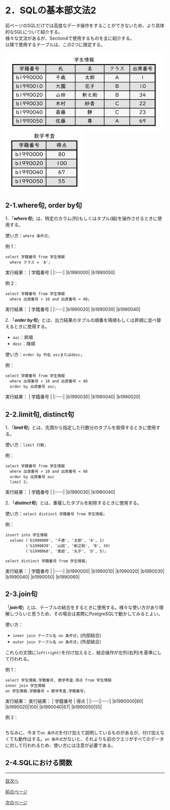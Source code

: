 # 2．SQLの基本部文法2

前ページのSQLだけでは高度なデータ操作をすることができないため、より具体的なSQLについて紹介する。  
様々な文法があるが、Section4で使用するものを主に紹介する。  
以降で使用するテーブルは、この2つに限定する。  

<img width="500" src="https://github.com/122yuuki/SDP_DB/blob/main/Section_2/DB_%E3%83%86%E3%83%BC%E3%83%96%E3%83%AB%E4%BE%8B.png">
<img width="250" src="https://github.com/122yuuki/SDP_DB/blob/main/Section_2/DB_%E3%83%86%E3%83%BC%E3%83%96%E3%83%AB%E4%BE%8B2.png">  

## 2-1.where句, order by句

1．「***where句***」は、特定のカラム(列)もしくはタプル(組)を操作させるときに使用する。  

使い方：` where 条件式; `

例 1：
```
select 学籍番号 from 学生情報
  where クラス = 'A';
```
実行結果：
| 学籍番号 |
|:---:|
|b1990000|
|b1990050|

例 2：
```
select 学籍番号 from 学生情報
  where 出席番号 > 10 and 出席番号 < 40;
```
実行結果：
| 学籍番号 |
|:---:|
|b1990020|
|b1990030|
|b1990040|
<br>

2．「***order by句***」とは、出力結果のタプルの順番を降順もしくは昇順に並べ替えるときに使用する。  

- `asc`：昇順
- `desc`：降順  

使い方：` order by 列名 ascまたはdesc; `   

例：
```
select 学籍番号 from 学生情報
  where 出席番号 > 10 and 出席番号 < 40
  order by 出席番号 asc;
```
実行結果：
| 学籍番号 |
|:---:|
|b1990030|
|b1990040|
|b1990020|

## 2-2.limit句, distinct句

1．「***limit句***」とは、先頭から指定した行数分のタプルを取得するときに使用する。  

使い方：` limit 行数; `  

例：
```
select 学籍番号 from 学生情報
  where 出席番号 > 10 and 出席番号 < 40
  order by 出席番号 asc
  limit 2;
```
実行結果：
| 学籍番号 |
|:---:|
|b1990030|
|b1990040|
<br>

2．「***distinct句***」とは、重複したタプルを削除するときに使用する。  

使い方：` select distinct 学籍番号 from 学生情報; `  

例：
```
insert into 学生情報
  values ('b1990000', '千歳', '太郎', 'A', 1)
         ('b1990020', '山田', '新之助', 'B', 34)
         ('b1990060', '恵庭', '丸子', 'D', 5);
```
```
select distinct 学籍番号 from 学生情報;
```
実行結果：
| 学籍番号 |
|:---:|
|b1990000|
|b1990010|
|b1990020|
|b1990030|
|b1990040|
|b1990050|
|b1990060|

## 2-3.join句

「***join句***」とは、テーブルの結合をするときに使用する。様々な使い方があり理解しづらいと思うため、その場合は実際にPostgreSQLで動かしてみるとよい。  

使い方：
- ` inner join テーブル名 on 条件式; ` (内部結合)
- ` outer join テーブル名 on 条件式; ` (外部結合)

これらの文頭に`left(right)`を付け加えると、結合操作が左列(右列)を基準にして行われる。  

例 1：
```
select 学生情報.学籍番号, 数学考査.得点 from 学生情報
inner join 学生情報
on 学生情報.学籍番号 = 数学考査.学籍番号;
```
実行結果：
実行結果：
| 学籍番号 | 得点 |
|:---:|:---:|
|b1990000|80|
|b1990020|100|
|b1990040|67|
|b1990050|55|


例 2：
```
```

ちなみに、今まで`on 条件式`を付け加えて説明しているものがあるが、付け加えなくても動作はする。`on 条件式`がないと、それよりも前のクエリがすべてのデータに対して行われるため、使い方には注意が必要である。  

## 2-4.SQLにおける関数



___
[目次へ](https://github.com/122yuuki/SDP_DB/blob/main/README.md)  

[前のページ](https://github.com/122yuuki/SDP_DB/blob/main/Section_2/section_2-2.md)  

[次のページ](https://github.com/122yuuki/SDP_DB/blob/main/Section_2/section_2-4.md)
